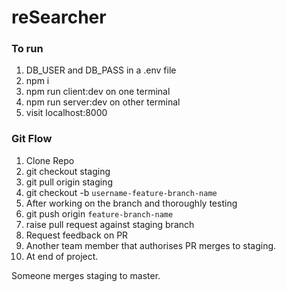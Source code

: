 # reSearcher

### To run

1. DB_USER and DB_PASS in a .env file
2. npm i
3. npm run client:dev on one terminal
4. npm run server:dev on other terminal
5. visit localhost:8000


### Git Flow

1. Clone Repo
2. git checkout staging
3. git pull origin staging
4. git checkout -b `username-feature-branch-name`
5. After working on the branch and thoroughly testing
6. git push origin `feature-branch-name`
7. raise pull request against staging branch
8. Request feedback on PR
9. Another team member that authorises PR merges to staging.
10. At end of project.

Someone merges staging to master.

